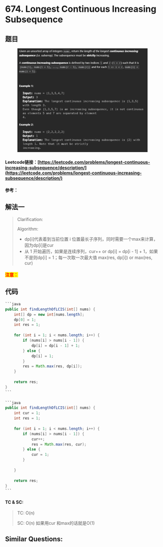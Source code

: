 # 674. Longest Continuous Increasing Subsequence

## 题目

<figure><img src="../../.gitbook/assets/image.png" alt=""><figcaption></figcaption></figure>

#### Leetcode链接：[https://leetcode.com/problems/longest-continuous-increasing-subsequence/description/](https://leetcode.com/problems/longest-continuous-increasing-subsequence/description/)

#### 参考：

## 解法一

> Clarification:&#x20;
>
> Algorithm:&#x20;
>
> * dp\[i]代表着到当前位置 i 位置最长子序列，同时需要一个max来计算，因为dp\[i]是cur
> * 从 1 开始遍历，如果是连续序列，cur++ or dp\[i] = dp\[i - 1] + 1，如果不是则dp\[i] = 1；每一次取一次最大值 max(res, dp\[i]) or max(res, cur)

#### <mark style="color:red;">注意：</mark>

## 代码

````java
```java
public int findLengthOfLCIS(int[] nums) {
    int[] dp = new int[nums.length];
    dp[0] = 1;
    int res = 1;

    for (int i = 1; i < nums.length; i++) {
        if (nums[i] > nums[i - 1]) {
            dp[i] = dp[i - 1] + 1;
        } else {
            dp[i] = 1;
        }
        res = Math.max(res, dp[i]);
    }

    return res;
}
```

```java
public int findLengthOfLCIS(int[] nums) {
    int cur = 1;
    int res = 1;

    for (int i = 1; i < nums.length; i++) {
        if (nums[i] > nums[i - 1]) {
            cur++;
            res = Math.max(res, cur);
        } else {
            cur = 1;
        }
        
    }

    return res;
}
```
````

#### TC & SC:&#x20;

> TC: O(n)
>
> SC: O(n) 如果用cur 和max的话就是O(1)

## **Similar Questions:**&#x20;
